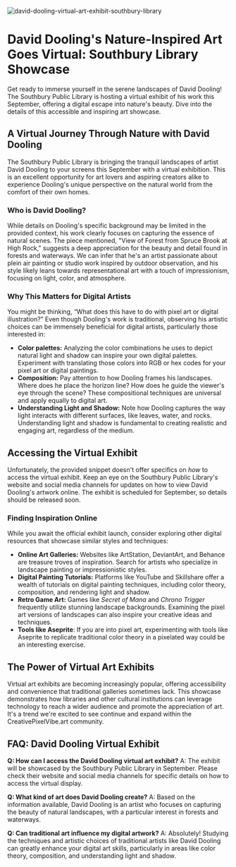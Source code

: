 ![david-dooling-virtual-art-exhibit-southbury-library](https://images.pexels.com/photos/31718987/pexels-photo-31718987.jpeg?auto=compress&cs=tinysrgb&fit=crop&h=627&w=1200)

# David Dooling's Nature-Inspired Art Goes Virtual: Southbury Library Showcase

Get ready to immerse yourself in the serene landscapes of David Dooling! The Southbury Public Library is hosting a virtual exhibit of his work this September, offering a digital escape into nature's beauty. Dive into the details of this accessible and inspiring art showcase.

## A Virtual Journey Through Nature with David Dooling

The Southbury Public Library is bringing the tranquil landscapes of artist David Dooling to your screens this September with a virtual exhibition. This is an excellent opportunity for art lovers and aspiring creators alike to experience Dooling's unique perspective on the natural world from the comfort of their own homes.

### Who is David Dooling?

While details on Dooling's specific background may be limited in the provided context, his work clearly focuses on capturing the essence of natural scenes. The piece mentioned, "View of Forest from Spruce Brook at High Rock," suggests a deep appreciation for the beauty and detail found in forests and waterways. We can infer that he's an artist passionate about plein air painting or studio work inspired by outdoor observation, and his style likely leans towards representational art with a touch of impressionism, focusing on light, color, and atmosphere.

### Why This Matters for Digital Artists

You might be thinking, “What does this have to do with pixel art or digital illustration?” Even though Dooling's work is traditional, observing his artistic choices can be immensely beneficial for digital artists, particularly those interested in:

*   **Color palettes:** Analyzing the color combinations he uses to depict natural light and shadow can inspire your own digital palettes. Experiment with translating those colors into RGB or hex codes for your pixel art or digital paintings.
*   **Composition:** Pay attention to how Dooling frames his landscapes. Where does he place the horizon line? How does he guide the viewer's eye through the scene? These compositional techniques are universal and apply equally to digital art.
*   **Understanding Light and Shadow:** Note how Dooling captures the way light interacts with different surfaces, like leaves, water, and rocks. Understanding light and shadow is fundamental to creating realistic and engaging art, regardless of the medium.

## Accessing the Virtual Exhibit

Unfortunately, the provided snippet doesn't offer specifics on *how* to access the virtual exhibit. Keep an eye on the Southbury Public Library's website and social media channels for updates on how to view David Dooling's artwork online. The exhibit is scheduled for September, so details should be released soon.

### Finding Inspiration Online

While you await the official exhibit launch, consider exploring other digital resources that showcase similar styles and techniques:

*   **Online Art Galleries:** Websites like ArtStation, DeviantArt, and Behance are treasure troves of inspiration. Search for artists who specialize in landscape painting or impressionistic styles.
*   **Digital Painting Tutorials:** Platforms like YouTube and Skillshare offer a wealth of tutorials on digital painting techniques, including color theory, composition, and rendering light and shadow.
*   **Retro Game Art:** Games like *Secret of Mana* and *Chrono Trigger* frequently utilize stunning landscape backgrounds. Examining the pixel art versions of landscapes can also inspire your creative ideas and techniques.
* **Tools like Aseprite**: If you are into pixel art, experimenting with tools like Aseprite to replicate traditional color theory in a pixelated way could be an interesting exercise.

## The Power of Virtual Art Exhibits

Virtual art exhibits are becoming increasingly popular, offering accessibility and convenience that traditional galleries sometimes lack. This showcase demonstrates how libraries and other cultural institutions can leverage technology to reach a wider audience and promote the appreciation of art. It's a trend we're excited to see continue and expand within the CreativePixelVibe.art community.

## FAQ: David Dooling Virtual Exhibit

**Q: How can I access the David Dooling virtual art exhibit?**
A: The exhibit will be showcased by the Southbury Public Library in September. Please check their website and social media channels for specific details on how to access the virtual display.

**Q: What kind of art does David Dooling create?**
A: Based on the information available, David Dooling is an artist who focuses on capturing the beauty of natural landscapes, with a particular interest in forests and waterways.

**Q: Can traditional art influence my digital artwork?**
A: Absolutely! Studying the techniques and artistic choices of traditional artists like David Dooling can greatly enhance your digital art skills, particularly in areas like color theory, composition, and understanding light and shadow.
